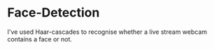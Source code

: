 # Face-Detection

I've used Haar-cascades to recognise whether a live stream webcam contains a face or not.
